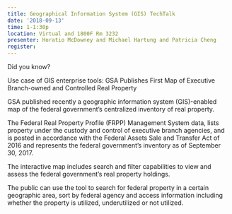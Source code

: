 ```yaml
---
title: Geographical Information System (GIS) TechTalk
date: '2018-09-13'
time: 1-1:30p
location: Virtual and 1800F Rm 3232
presenter: Horatio McDowney and Michael Hartung and Patricia Cheng
register:
---
```


Did you know?



Use case of GIS enterprise tools: GSA Publishes First Map of Executive Branch-owned and Controlled Real Property



GSA published recently a geographic information system (GIS)-enabled map of the federal government’s centralized inventory of real property.



The Federal Real Property Profile (FRPP) Management System data, lists property under the custody and control of executive branch agencies, and is posted in accordance with the Federal Assets Sale and Transfer Act of 2016 and represents the federal government’s inventory as of September 30, 2017.



The interactive map includes search and filter capabilities to view and assess the federal government’s real property holdings.



The public can use the tool to search for federal property in a certain geographic area, sort by federal agency and access information including whether the property is utilized, underutilized or not utilized.

